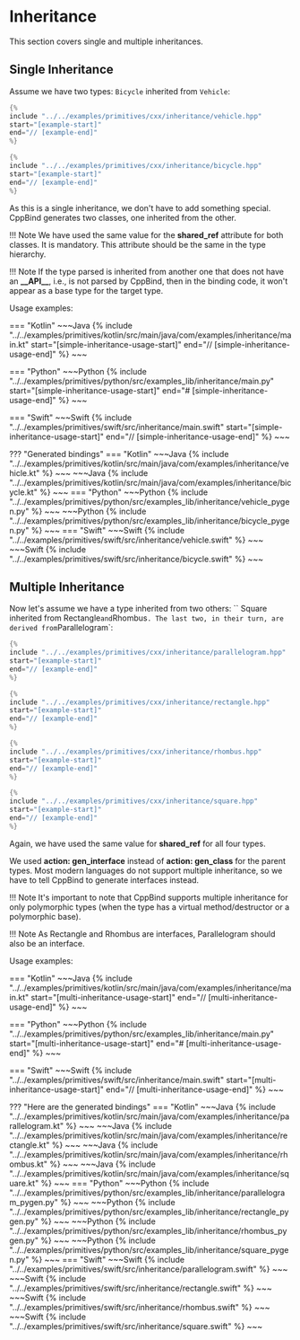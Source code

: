 # Inheritance

This section covers single and multiple inheritances.

## Single Inheritance

Assume we have two types: `Bicycle` inherited from `Vehicle`:

~~~C++
{% 
include "../../examples/primitives/cxx/inheritance/vehicle.hpp"
start="[example-start]"
end="// [example-end]"
%} 
~~~

~~~C++
{% 
include "../../examples/primitives/cxx/inheritance/bicycle.hpp"
start="[example-start]"
end="// [example-end]"
%} 
~~~

As this is a single inheritance, we don't have to add something
special. CppBind generates two classes, one inherited from the other.

!!! Note
    We have used the same value for the **shared_ref** attribute for both
    classes. It is mandatory. This attribute should be the same in the type
    hierarchy.

!!! Note
    If the type parsed is inherited from another one that does not have an
    **\_\_API\_\_**, i.e., is not parsed by CppBind, then in the binding
    code, it won't appear as a base type for the target type.

Usage examples:

=== "Kotlin"
    ~~~Java
    {% 
    include "../../examples/primitives/kotlin/src/main/java/com/examples/inheritance/main.kt" 
    start="[simple-inheritance-usage-start]"
    end="// [simple-inheritance-usage-end]"
    %} 
    ~~~

=== "Python"
    ~~~Python
    {% 
    include "../../examples/primitives/python/src/examples_lib/inheritance/main.py" 
    start="[simple-inheritance-usage-start]"
    end="# [simple-inheritance-usage-end]"
    %} 
    ~~~

=== "Swift"
    ~~~Swift
    {% 
    include "../../examples/primitives/swift/src/inheritance/main.swift" 
    start="[simple-inheritance-usage-start]"
    end="// [simple-inheritance-usage-end]"
    %} 
    ~~~

??? "Generated bindings"
    === "Kotlin"
        ~~~Java
        {% 
        include "../../examples/primitives/kotlin/src/main/java/com/examples/inheritance/vehicle.kt" 
        %} 
        ~~~
        ~~~Java
        {% 
        include "../../examples/primitives/kotlin/src/main/java/com/examples/inheritance/bicycle.kt" 
        %} 
        ~~~
    === "Python"
        ~~~Python
        {% 
        include "../../examples/primitives/python/src/examples_lib/inheritance/vehicle_pygen.py" 
        %} 
        ~~~
        ~~~Python
        {% 
        include "../../examples/primitives/python/src/examples_lib/inheritance/bicycle_pygen.py" 
        %} 
        ~~~
    === "Swift"
        ~~~Swift
        {% 
        include "../../examples/primitives/swift/src/inheritance/vehicle.swift" 
        %} 
        ~~~
        ~~~Swift
        {% 
        include "../../examples/primitives/swift/src/inheritance/bicycle.swift" 
        %} 
        ~~~

## Multiple Inheritance 

Now let's assume we have a type inherited from two others:
`` Square inherited from Rectangle`and`Rhombus`. The last two, in their turn, are derived from`Parallelogram`:

~~~C++
{% 
include "../../examples/primitives/cxx/inheritance/parallelogram.hpp"
start="[example-start]"
end="// [example-end]"
%} 
~~~

~~~C++
{% 
include "../../examples/primitives/cxx/inheritance/rectangle.hpp"
start="[example-start]"
end="// [example-end]"
%} 
~~~

~~~C++
{% 
include "../../examples/primitives/cxx/inheritance/rhombus.hpp"
start="[example-start]"
end="// [example-end]"
%} 
~~~

~~~C++
{% 
include "../../examples/primitives/cxx/inheritance/square.hpp"
start="[example-start]"
end="// [example-end]"
%} 
~~~

Again, we have used the same value for **shared_ref** for all four
types.

We used **action: gen_interface** instead of **action: gen_class** for
the parent types. Most modern languages do not support multiple
inheritance, so we have to tell CppBind to generate interfaces instead.

!!! Note
    It's important to note that CppBind supports multiple inheritance for
    only polymorphic types (when the type has a virtual method/destructor or
    a polymorphic base).

!!! Note
    As Rectangle and Rhombus are interfaces, Parallelogram should also be an
    interface.

Usage examples:

=== "Kotlin"
    ~~~Java
    {% 
    include "../../examples/primitives/kotlin/src/main/java/com/examples/inheritance/main.kt" 
    start="[multi-inheritance-usage-start]"
    end="// [multi-inheritance-usage-end]"
    %} 
    ~~~

=== "Python"
    ~~~Python
    {% 
    include "../../examples/primitives/python/src/examples_lib/inheritance/main.py" 
    start="[multi-inheritance-usage-start]"
    end="# [multi-inheritance-usage-end]"
    %} 
    ~~~

=== "Swift"
    ~~~Swift
    {% 
    include "../../examples/primitives/swift/src/inheritance/main.swift" 
    start="[multi-inheritance-usage-start]"
    end="// [multi-inheritance-usage-end]"
    %} 
    ~~~

??? "Here are the generated bindings"
    === "Kotlin"
        ~~~Java
        {% 
        include "../../examples/primitives/kotlin/src/main/java/com/examples/inheritance/parallelogram.kt" 
        %} 
        ~~~
        ~~~Java
        {% 
        include "../../examples/primitives/kotlin/src/main/java/com/examples/inheritance/rectangle.kt" 
        %} 
        ~~~
        ~~~Java
        {% 
        include "../../examples/primitives/kotlin/src/main/java/com/examples/inheritance/rhombus.kt" 
        %} 
        ~~~
        ~~~Java
        {% 
        include "../../examples/primitives/kotlin/src/main/java/com/examples/inheritance/square.kt" 
        %} 
        ~~~
    === "Python"
        ~~~Python
        {% 
        include "../../examples/primitives/python/src/examples_lib/inheritance/parallelogram_pygen.py" 
        %} 
        ~~~
        ~~~Python
        {% 
        include "../../examples/primitives/python/src/examples_lib/inheritance/rectangle_pygen.py" 
        %} 
        ~~~
        ~~~Python
        {% 
        include "../../examples/primitives/python/src/examples_lib/inheritance/rhombus_pygen.py" 
        %} 
        ~~~
        ~~~Python
        {% 
        include "../../examples/primitives/python/src/examples_lib/inheritance/square_pygen.py" 
        %} 
        ~~~
    === "Swift"
        ~~~Swift
        {% 
        include "../../examples/primitives/swift/src/inheritance/parallelogram.swift" 
        %} 
        ~~~
        ~~~Swift
        {% 
        include "../../examples/primitives/swift/src/inheritance/rectangle.swift" 
        %} 
        ~~~
        ~~~Swift
        {% 
        include "../../examples/primitives/swift/src/inheritance/rhombus.swift" 
        %} 
        ~~~
        ~~~Swift
        {% 
        include "../../examples/primitives/swift/src/inheritance/square.swift" 
        %} 
        ~~~
